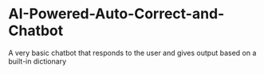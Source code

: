 # AI-Powered-Auto-Correct-and-Chatbot
A very basic chatbot that responds to the user and gives output based on a built-in dictionary

